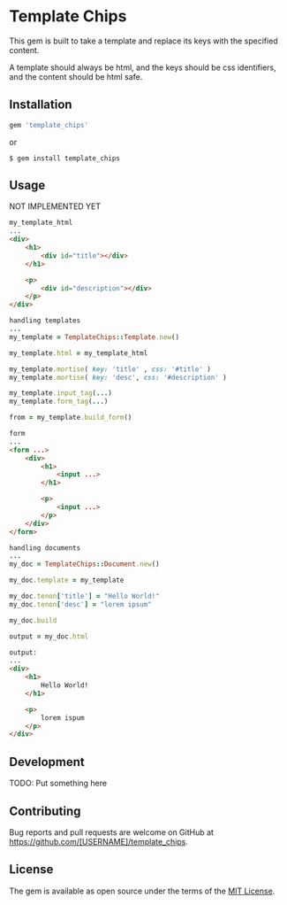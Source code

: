 # Template Chips
<!-- SCOPE -->
This gem is built to take a template and replace its keys with the specified content.

A template should always be html, and the keys should be css identifiers, and the content should be html safe.

## Installation

```ruby
gem 'template_chips'
```

or

```
$ gem install template_chips
```

## Usage


NOT IMPLEMENTED YET


```html
my_template_html
...
<div>
    <h1>
        <div id="title"></div>
    </h1>

    <p>
        <div id="description"></div>   
    </p>
</div>
```
```ruby
handling templates
...
my_template = TemplateChips::Template.new()

my_template.html = my_template_html

my_template.mortise( key: 'title' , css: '#title' ) 
my_template.mortise( key: 'desc', css: '#description' )

my_template.input_tag(...)
my_template.form_tag(...)

from = my_template.build_form()
```
```html
form
...
<form ...>
    <div>
        <h1>
            <input ...>
        </h1>

        <p>
            <input ...>
        </p>
    </div>
</form>
```
```ruby
handling documents
...
my_doc = TemplateChips::Document.new()

my_doc.template = my_template

my_doc.tenon['title'] = "Hello World!"
my_doc.tenon['desc'] = "lorem ipsum"

my_doc.build

output = my_doc.html 
```
```html
output:
...
<div>
    <h1>
        Hello World!
    </h1>

    <p>
        lorem ispum   
    </p>
</div>
```
## Development

TODO: Put something here
<!-- After checking out the repo, run `bin/setup` to install dependencies. Then, run `rake spec` to run the tests. You can also run `bin/console` for an interactive prompt that will allow you to experiment.

To install this gem onto your local machine, run `bundle exec rake install`. To release a new version, update the version number in `version.rb`, and then run `bundle exec rake release`, which will create a git tag for the version, push git commits and tags, and push the `.gem` file to [rubygems.org](https://rubygems.org). -->

## Contributing

Bug reports and pull requests are welcome on GitHub at https://github.com/[USERNAME]/template_chips.

## License

The gem is available as open source under the terms of the [MIT License](https://opensource.org/licenses/MIT).
